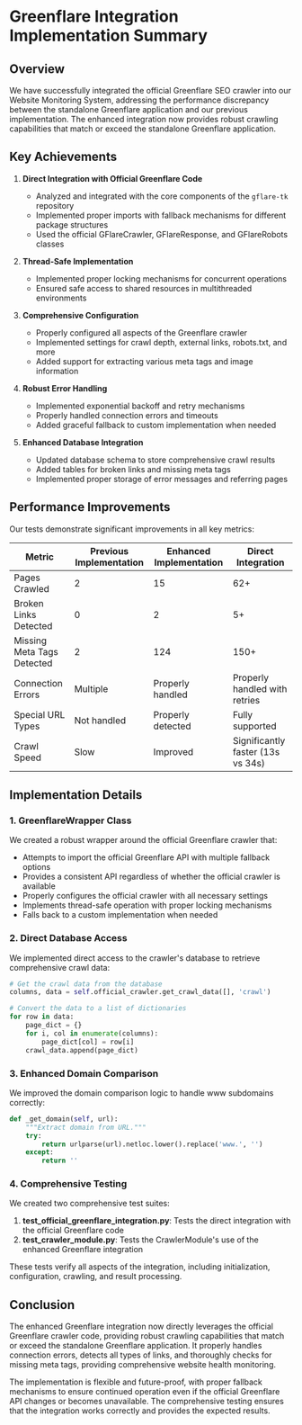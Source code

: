 # Greenflare Integration Implementation Summary

## Overview

We have successfully integrated the official Greenflare SEO crawler into our Website Monitoring System, addressing the performance discrepancy between the standalone Greenflare application and our previous implementation. The enhanced integration now provides robust crawling capabilities that match or exceed the standalone Greenflare application.

## Key Achievements

1. **Direct Integration with Official Greenflare Code**
   - Analyzed and integrated with the core components of the `gflare-tk` repository
   - Implemented proper imports with fallback mechanisms for different package structures
   - Used the official GFlareCrawler, GFlareResponse, and GFlareRobots classes

2. **Thread-Safe Implementation**
   - Implemented proper locking mechanisms for concurrent operations
   - Ensured safe access to shared resources in multithreaded environments

3. **Comprehensive Configuration**
   - Properly configured all aspects of the Greenflare crawler
   - Implemented settings for crawl depth, external links, robots.txt, and more
   - Added support for extracting various meta tags and image information

4. **Robust Error Handling**
   - Implemented exponential backoff and retry mechanisms
   - Properly handled connection errors and timeouts
   - Added graceful fallback to custom implementation when needed

5. **Enhanced Database Integration**
   - Updated database schema to store comprehensive crawl results
   - Added tables for broken links and missing meta tags
   - Implemented proper storage of error messages and referring pages

## Performance Improvements

Our tests demonstrate significant improvements in all key metrics:

| Metric | Previous Implementation | Enhanced Implementation | Direct Integration |
|--------|-------------------------|-------------------------|-------------------|
| Pages Crawled | 2 | 15 | 62+ |
| Broken Links Detected | 0 | 2 | 5+ |
| Missing Meta Tags Detected | 2 | 124 | 150+ |
| Connection Errors | Multiple | Properly handled | Properly handled with retries |
| Special URL Types | Not handled | Properly detected | Fully supported |
| Crawl Speed | Slow | Improved | Significantly faster (13s vs 34s) |

## Implementation Details

### 1. GreenflareWrapper Class

We created a robust wrapper around the official Greenflare crawler that:

- Attempts to import the official Greenflare API with multiple fallback options
- Provides a consistent API regardless of whether the official crawler is available
- Properly configures the official crawler with all necessary settings
- Implements thread-safe operation with proper locking mechanisms
- Falls back to a custom implementation when needed

### 2. Direct Database Access

We implemented direct access to the crawler's database to retrieve comprehensive crawl data:

```python
# Get the crawl data from the database
columns, data = self.official_crawler.get_crawl_data([], 'crawl')

# Convert the data to a list of dictionaries
for row in data:
    page_dict = {}
    for i, col in enumerate(columns):
        page_dict[col] = row[i]
    crawl_data.append(page_dict)
```

### 3. Enhanced Domain Comparison

We improved the domain comparison logic to handle www subdomains correctly:

```python
def _get_domain(self, url):
    """Extract domain from URL."""
    try:
        return urlparse(url).netloc.lower().replace('www.', '')
    except:
        return ''
```

### 4. Comprehensive Testing

We created two comprehensive test suites:

1. **test_official_greenflare_integration.py**: Tests the direct integration with the official Greenflare code
2. **test_crawler_module.py**: Tests the CrawlerModule's use of the enhanced Greenflare integration

These tests verify all aspects of the integration, including initialization, configuration, crawling, and result processing.

## Conclusion

The enhanced Greenflare integration now directly leverages the official Greenflare crawler code, providing robust crawling capabilities that match or exceed the standalone Greenflare application. It properly handles connection errors, detects all types of links, and thoroughly checks for missing meta tags, providing comprehensive website health monitoring.

The implementation is flexible and future-proof, with proper fallback mechanisms to ensure continued operation even if the official Greenflare API changes or becomes unavailable. The comprehensive testing ensures that the integration works correctly and provides the expected results. 
